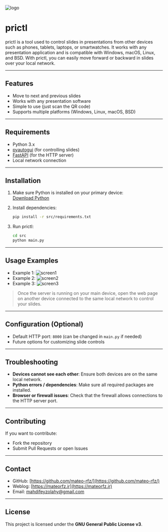 ![logo](pictures/logo.png)


# prictl

prictl is a tool used to control slides in presentations from other devices such as phones, tablets, laptops, or smartwatches. It works with any presentation application and is compatible with Windows, macOS, Linux, and BSD. With prictl, you can easily move forward or backward in slides over your local network.

---

## Features
- Move to next and previous slides
- Works with any presentation software
- Simple to use (just scan the QR code)
- Supports multiple platforms (Windows, Linux, macOS, BSD)

---

## Requirements
- Python 3.x
- [pyautogui](https://pypi.org/project/PyAutoGUI/) (for controlling slides)
- [FastAPI](https://fastapi.tiangolo.com/) (for the HTTP server)
- Local network connection

---

## Installation

1. Make sure Python is installed on your primary device:  
   [Download Python](https://www.python.org/downloads/)

2. Install dependencies:  
   ```bash
   pip install -r src/requirements.txt
   ```

3. Run prictl:  
   ```bash
   cd src
   python main.py
   ```

---

## Usage Examples

- Example 1: 
![screen1](pictures/screenShots/screenShot1.png)
- Example 2:
![screen2](pictures/screenShots/screenShot2.png)
- Example 3:
![screen3](pictures/screenShots/screenShot3.png)

> Once the server is running on your main device, open the web page on another device connected to the same local network to control your slides.

---

## Configuration (Optional)
- Default HTTP port: `8000` (can be changed in `main.py` if needed)
- Future options for customizing slide controls

---

## Troubleshooting

- **Devices cannot see each other**: Ensure both devices are on the same local network.  
- **Python errors / dependencies**: Make sure all required packages are installed.  
- **Browser or firewall issues**: Check that the firewall allows connections to the HTTP server port.

---

## Contributing

If you want to contribute:  
- Fork the repository  
- Submit Pull Requests or open Issues  

---

## Contact

- GitHub: [https://github.com/mateo-rfz/](https://github.com/mateo-rfz/)  
- Weblog: [https://mateorfz.ir](https://mateorfz.ir)  
- Email: mahdifeyzolahy@gmail.com  

---

## License

This project is licensed under the **GNU General Public License v3**.


